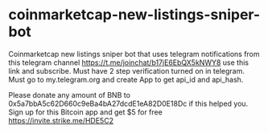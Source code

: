 # coinmarketcap-new-listings-sniper-bot
Coinmarketcap new listings sniper bot that uses 
telegram notifications from this telegram channel
https://t.me/joinchat/b17jE6EbQX5kNWY8 use this link and subscribe.
Must have 2 step verification turned on in telegram.
Must go to my.telegram.org and create App to get api_id and api_hash.

Please donate any amount of BNB to 0x5a7bbA5c62D660c9eBa4bA27dcdE1eA82D0E18Dc if this helped you. 
Sign up for this Bitcoin app and get $5 for free https://invite.strike.me/HDE5C2

